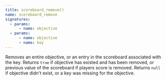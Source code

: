 ```yaml
---
title: scoreboard_remove()
name: scoreboard_remove
signatures:
  - params:
      - name: objective
  - params:
      - name: objective
      - name: key
---
```


Removes an entire objective, or an entry in the scoreboard associated with the
key. Returns `true` if objective has existed and has been removed, or previous
value of the scoreboard if players score is removed. Returns `null` if objective
didn't exist, or a key was missing for the objective.
